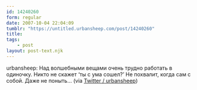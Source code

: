 ```yaml
---
id: 14240260
form: regular
date: 2007-10-04 22:04:09
tumblr: "https://untitled.urbansheep.com/post/14240260"
title:
tags:
    - post
layout: post-text.njk
---
```


<p>urbansheep: Над волшебными вещами очень трудно работать в одиночку. Никто не скажет &lsquo;ты с ума сошел?&rsquo; Не похвалит, когда сам с собой. Даже не поныть&hellip; (via <a href="http://twitter.com/urbansheep/statuses/312392062">Twitter / urbansheep</a>)</p>

